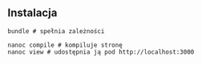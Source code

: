 Instalacja
----------

    bundle # spełnia zależności

    nanoc compile # kompiluje stronę 
    nanoc view # udostępnia ją pod http://localhost:3000 
